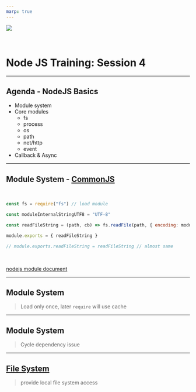 ```yaml
---
marp: true
---
```


![](https://res.cloudinary.com/digf90pwi/image/upload/v1582530996/Nodejs-banner-1_dx6z63.jpg)

<br>

# Node JS Training: Session 4

---

## Agenda - NodeJS Basics

* Module system
* Core modules
  * fs
  * process
  * os
  * path
  * net/http
  * event
* Callback & Async

---

## Module System - [CommonJS](https://zh.wikipedia.org/wiki/CommonJS)

<br>

```js
const fs = require("fs") // load module

const moduleInternalStringUTF8 = "UTF-8"

const readFileString = (path, cb) => fs.readFile(path, { encoding: moduleInternalStringUTF8 }, cb)

module.exports = { readFileString }

// module.exports.readFileString = readFileString // almost same
```

<br>

[nodejs module document](https://nodejs.org/dist/latest-v10.x/docs/api/modules.html)

---

## Module System

> Load only once, later `require` will use cache

---

## Module System

> Cycle dependency issue

---

## [File System](https://nodejs.org/dist/latest-v10.x/docs/api/fs.html)

> provide local file system access
